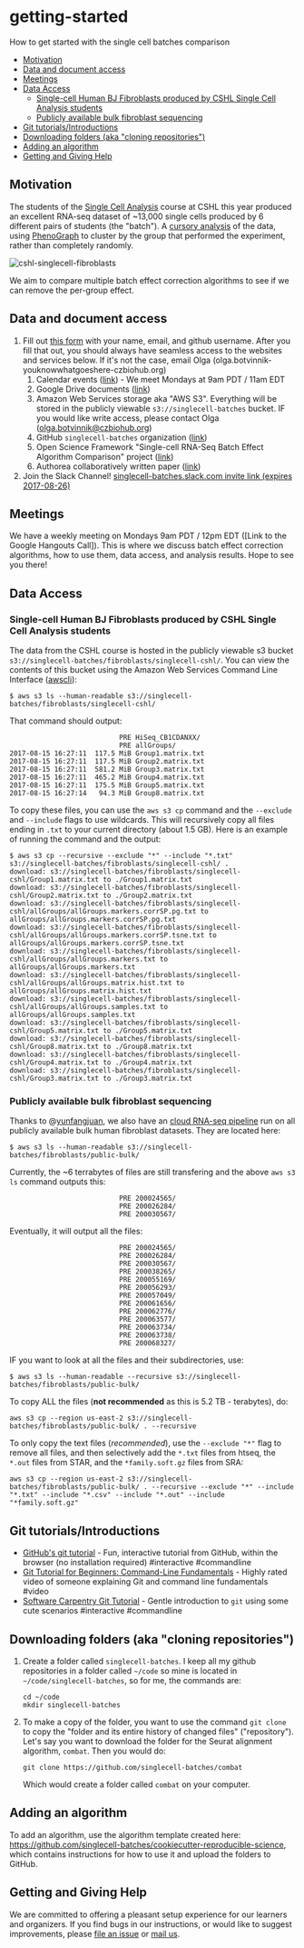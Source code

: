 # getting-started
How to get started with the single cell batches comparison


[TOC]: # " "

- [Motivation](#motivation)
- [Data and document access](#data-and-document-access)
- [Meetings](#meetings)
- [Data Access](#data-access)
    - [Single-cell Human BJ Fibroblasts produced by CSHL Single Cell Analysis students](#single-cell-human-bj-fibroblasts-produced-by-cshl-single-cell-analysis-students)
    - [Publicly available bulk fibroblast sequencing](#publicly-available-bulk-fibroblast-sequencing)
- [Git tutorials/Introductions](#git-tutorialsintroductions)
- [Downloading folders (aka "cloning repositories")](#downloading-folders-aka-cloning-repositories)
- [Adding an algorithm](#adding-an-algorithm)
- [Getting and Giving Help](#getting-and-giving-help)

## Motivation


The students of the
[Single Cell Analysis](https://meetings.cshl.edu/courses.aspx?course=C-SINGLE&year=17)
course at CSHL this year produced an excellent RNA-seq dataset of ~13,000
single cells produced by 6 different pairs of students (the "batch"). A
[cursory analysis](https://gist.github.com/233b00599492f4f3a333e684cb79181f) of the data, using
[PhenoGraph](https://github.com/jacoblevine/PhenoGraph) to cluster by the group
that performed the experiment, rather than completely randomly.

![cshl-singlecell-fibroblasts](cshl-singlecell-fibroblasts.png)

We aim to compare multiple batch effect correction algorithms to see if we can
remove the per-group effect.

## Data and document access


1. Fill out [this form](https://goo.gl/forms/0zVJkkl0GKjtSrCL2) with your name,
   email, and github username. After you fill that out, you should always have
   seamless access to the websites and services below. If it's not the case,
   email Olga (olga.botvinnik-youknowwhatgoeshere-czbiohub.org)
   1. Calendar events
      ([link](https://calendar.google.com/calendar/embed?src=czbiohub.org_kmsilch9cs92me1at7152fqfpo%40group.calendar.google.com&ctz=America/Los_Angeles))
      \- We meet Mondays at 9am PDT / 11am EDT
   2. Google Drive documents ([link](https://drive.google.com/open?id=0B017aFD5c7rIbG02TzNQMmM2Z2c))
   3. Amazon Web Services storage aka "AWS S3". Everything will be stored in
      the publicly viewable `s3://singlecell-batches` bucket. IF you would like
      write access, please contact Olga (olga.botvinnik@czbiohub.org)
   4. GitHub `singlecell-batches` organization
      ([link](https://github.com/singlecell-batches))
   5. Open Science Framework "Single-cell RNA-Seq Batch Effect Algorithm
      Comparison" project ([link](https://osf.io/7xm6k/))
   6. Authorea collaboratively written paper ([link](https://www.authorea.com/191766/WK1b5oyGEjbI9g2LDC4H_A))
2. Join the Slack Channel! [singlecell-batches.slack.com invite link (expires 2017-08-26)](https://join.slack.com/t/singlecell-batches/shared_invite/MjE4Njk4NTMwMTY0LTE1MDExNzU0NDQtNTQyYTVkNTM5NA)

## Meetings

We have a weekly meeting on Mondays 9am PDT / 12pm EDT ([Link to the Google
Hangouts Call]). This is where we discuss batch effect correction algorithms,
how to use them, data access, and analysis results. Hope to see you there!

## Data Access

### Single-cell Human BJ Fibroblasts produced by CSHL Single Cell Analysis students

The data from the CSHL course is hosted in the publicly viewable s3 bucket
`s3://singlecell-batches/fibroblasts/singlecell-cshl/`. You can view the
contents of this bucket using the Amazon Web Services Command Line Interface ([awscli](https://aws.amazon.com/cli/)):

```
$ aws s3 ls --human-readable s3://singlecell-batches/fibroblasts/singlecell-cshl/
```

That command should output:

```
                           PRE HiSeq_CB1CDANXX/
                           PRE allGroups/
2017-08-15 16:27:11  117.5 MiB Group1.matrix.txt
2017-08-15 16:27:11  117.5 MiB Group2.matrix.txt
2017-08-15 16:27:11  581.2 MiB Group3.matrix.txt
2017-08-15 16:27:11  465.2 MiB Group4.matrix.txt
2017-08-15 16:27:11  175.5 MiB Group5.matrix.txt
2017-08-15 16:27:14   94.3 MiB Group8.matrix.txt
```

To copy these files, you can use the `aws s3 cp` command and the `--exclude`
and `--include` flags to use wildcards. This will recursively copy all files
ending in `.txt` to your current directory (about 1.5 GB). Here is an example
of running the command and the output:

```
$ aws s3 cp --recursive --exclude "*" --include "*.txt" s3://singlecell-batches/fibroblasts/singlecell-cshl/ .
download: s3://singlecell-batches/fibroblasts/singlecell-cshl/Group1.matrix.txt to ./Group1.matrix.txt
download: s3://singlecell-batches/fibroblasts/singlecell-cshl/Group2.matrix.txt to ./Group2.matrix.txt
download: s3://singlecell-batches/fibroblasts/singlecell-cshl/allGroups/allGroups.markers.corrSP.pg.txt to allGroups/allGroups.markers.corrSP.pg.txt
download: s3://singlecell-batches/fibroblasts/singlecell-cshl/allGroups/allGroups.markers.corrSP.tsne.txt to allGroups/allGroups.markers.corrSP.tsne.txt
download: s3://singlecell-batches/fibroblasts/singlecell-cshl/allGroups/allGroups.markers.txt to allGroups/allGroups.markers.txt
download: s3://singlecell-batches/fibroblasts/singlecell-cshl/allGroups/allGroups.matrix.hist.txt to allGroups/allGroups.matrix.hist.txt
download: s3://singlecell-batches/fibroblasts/singlecell-cshl/allGroups/allGroups.samples.txt to allGroups/allGroups.samples.txt
download: s3://singlecell-batches/fibroblasts/singlecell-cshl/Group5.matrix.txt to ./Group5.matrix.txt
download: s3://singlecell-batches/fibroblasts/singlecell-cshl/Group8.matrix.txt to ./Group8.matrix.txt
download: s3://singlecell-batches/fibroblasts/singlecell-cshl/Group4.matrix.txt to ./Group4.matrix.txt
download: s3://singlecell-batches/fibroblasts/singlecell-cshl/Group3.matrix.txt to ./Group3.matrix.txt
```



### Publicly available bulk fibroblast sequencing

Thanks to @[yunfangjuan](https://github.com/yunfangjuan), we also have an
[cloud RNA-seq pipeline](https://github.com/chanzuckerberg/cloud-rnaseq) run on
all publicly available bulk human fibroblast datasets. They are located here:

```
$ aws s3 ls --human-readable s3://singlecell-batches/fibroblasts/public-bulk/
```

Currently, the ~6 terrabytes of files are still transfering and the above `aws
s3 ls` command outputs this:

```
                           PRE 200024565/
                           PRE 200026284/
                           PRE 200030567/
```

Eventually, it will output all the files:

```
                           PRE 200024565/
                           PRE 200026284/
                           PRE 200030567/
                           PRE 200038265/
                           PRE 200055169/
                           PRE 200056293/
                           PRE 200057049/
                           PRE 200061656/
                           PRE 200062776/
                           PRE 200063577/
                           PRE 200063734/
                           PRE 200063738/
                           PRE 200068327/
```


IF you want to look at all the files and their subdirectories, use:

```
$ aws s3 ls --human-readable --recursive s3://singlecell-batches/fibroblasts/public-bulk/
```

To copy ALL the files (**not recommended** as this is 5.2 TB - terabytes), do:

```
aws s3 cp --region us-east-2 s3://singlecell-batches/fibroblasts/public-bulk/ . --recursive
```

To only copy the text files (*recommended*), use the `--exclude "*"` flag to remove all files, and then selectively add the `*.txt` files from htseq, the `*.out` files from STAR, and the `*family.soft.gz` files from SRA:

```
aws s3 cp --region us-east-2 s3://singlecell-batches/fibroblasts/public-bulk/ . --recursive --exclude "*" --include "*.txt" --include "*.csv" --include "*.out" --include "*family.soft.gz"
```

## Git tutorials/Introductions

- [GitHub's git tutorial](https://try.github.io/) - Fun, interactive tutorial from GitHub, within the
  browser (no installation required) #interactive #commandline
- [Git Tutorial for Beginners: Command-Line Fundamentals](https://www.youtube.com/watch?v=HVsySz-h9r4)
  \- Highly rated video of someone explaining Git and command line fundamentals
  \#video
- [Software Carpentry Git Tutorial](https://swcarpentry.github.io/git-novice/)
  \- Gentle introduction to `git` using some cute scenarios #interactive #commandline

## Downloading folders (aka "cloning repositories")


1. Create a folder called `singlecell-batches`. I keep all my github
   repositories in a folder called `~/code` so mine is located in
   `~/code/singlecell-batches`, so for me, the commands are:
   ```
   cd ~/code
   mkdir singlecell-batches
   ```
2. To make a copy of the folder, you want to use the command `git clone` to
   copy the "folder and its entire history of changed files" ("repository").
   Let's say you want to download the folder for the Seurat alignment
   algorithm, `combat`. Then you would do:
    ```
    git clone https://github.com/singlecell-batches/combat
    ```
    Which would create a folder called `combat` on your computer.

## Adding an algorithm


To add an algorithm, use the algorithm template created here:
https://github.com/singlecell-batches/cookiecutter-reproducible-science, which
contains instructions for how to use it and upload the folders to GitHub.



## Getting and Giving Help

We are committed to offering a pleasant setup experience for our learners and organizers.
If you find bugs in our instructions,
or would like to suggest improvements,
please [file an issue][issues]
or [mail us][contact].

[importer]: http://import.github.com/new
[issues]: https://github.com/singlecell-batches/getting-started/issues/new
[contact]: olga.botvinnik@czbiohub.org
